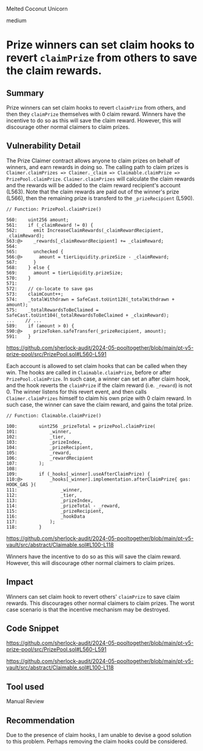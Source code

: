 Melted Coconut Unicorn

medium

# Prize winners can set claim hooks to revert `claimPrize` from others to save the claim rewards.

## Summary
Prize winners can set claim hooks to revert `claimPrize` from others, and then they `claimPrize` themselves with 0 claim reward. Winners have the incentive to do so as this will save the claim reward. However, this will discourage other normal claimers to claim prizes.

## Vulnerability Detail
The Prize Claimer contract allows anyone to claim prizes on behalf of winners, and earn rewards in doing so. The calling path to claim prizes is `Claimer.claimPrizes => Claimer._claim => Claimable.claimPrize => PrizePool.claimPrize`. `Claimer.claimPrizes` will calculate the claim rewards and the rewards will be added to the claim reward recipient's account (L563). Note that the claim rewards are paid out of the winner's prize (L566), then the remaining prize is transferd to the `_prizeRecipient` (L590).
```solidity
// Function: PrizePool.claimPrize()

560:    uint256 amount;
561:    if (_claimReward != 0) {
562:      emit IncreaseClaimRewards(_claimRewardRecipient, _claimReward);
563:@>    _rewards[_claimRewardRecipient] += _claimReward;
564:
565:      unchecked {
566:@>      amount = tierLiquidity.prizeSize - _claimReward;
567:      }
568:    } else {
569:      amount = tierLiquidity.prizeSize;
570:    }
571:
572:    // co-locate to save gas
573:    claimCount++;
574:    _totalWithdrawn = SafeCast.toUint128(_totalWithdrawn + amount);
575:    _totalRewardsToBeClaimed = SafeCast.toUint104(_totalRewardsToBeClaimed + _claimReward);
...    // ...
589:    if (amount > 0) {
590:@>    prizeToken.safeTransfer(_prizeRecipient, amount);
591:    }
```
https://github.com/sherlock-audit/2024-05-pooltogether/blob/main/pt-v5-prize-pool/src/PrizePool.sol#L560-L591

Each account is allowed to set claim hooks that can be called when they win. The hooks are called in `Claimable.claimPrize`, before or after `PrizePool.claimPrize`. In such case, a winner can set an after claim hook, and the hook reverts the `claimPrize` if the claim reward (i.e. `_reward`) is not 0. The winner listens for this revert event, and then calls `Claimer.claimPrizes` himself to claim his own prize with 0 claim reward. In such case, the winner can save the claim reward, and gains the total prize.
```solidity
// Function: Claimable.claimPrize()

100:        uint256 _prizeTotal = prizePool.claimPrize(
101:            _winner,
102:            _tier,
103:            _prizeIndex,
104:            _prizeRecipient,
105:            _reward,
106:            _rewardRecipient
107:        );
108:
109:        if (_hooks[_winner].useAfterClaimPrize) {
110:@>          _hooks[_winner].implementation.afterClaimPrize{ gas: HOOK_GAS }(
111:                _winner,
112:                _tier,
113:                _prizeIndex,
114:                _prizeTotal - _reward,
115:                _prizeRecipient,
116:                _hookData
117:            );
118:        }
```
https://github.com/sherlock-audit/2024-05-pooltogether/blob/main/pt-v5-vault/src/abstract/Claimable.sol#L100-L118

Winners have the incentive to do so as this will save the claim reward. However, this will discourage other normal claimers to claim prizes.

## Impact
Winners can set claim hook to revert others' `claimPrize` to save claim rewards. This discourages other normal claimers to claim prizes. The worst case scenario is that the incentive mechanism may be destroyed.


## Code Snippet
https://github.com/sherlock-audit/2024-05-pooltogether/blob/main/pt-v5-prize-pool/src/PrizePool.sol#L560-L591

https://github.com/sherlock-audit/2024-05-pooltogether/blob/main/pt-v5-vault/src/abstract/Claimable.sol#L100-L118

## Tool used

Manual Review

## Recommendation
Due to the presence of claim hooks, I am unable to devise a good solution to this problem. Perhaps removing the claim hooks could be considered.